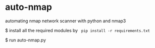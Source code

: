 # auto-nmap
automating nmap network scanner with python and nmap3


$ install all the required modules by
``` pip install -r requirements.txt```

$ run auto-nmap.py
